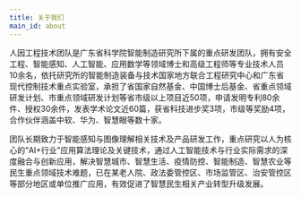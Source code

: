 ```yaml
---
title: 关于我们
main_id: about
---
```


人因工程技术团队是广东省科学院智能制造研究所下属的重点研发团队，拥有安全工程、智能感知、人工智能、应用数学等领域博士和高级工程师等专业技术人员10余名，依托研究所的智能制造装备与技术国家地方联合工程研究中心和广东省现代控制技术重点实验室，承担了省国家自然基金、中国博士后基金、省重点领域研发计划、市重点领域研发计划等省市级以上项目近50项，申请发明专利80余件、授权30余件，发表学术论文近60篇，获省科技进步奖3项，市级等奖励4项，合作伙伴涵盖中软、华为、智慧眼等数十家。

团队长期致力于智能感知与图像理解相关技术及产品研发工作，重点研究以人为核心的“AI+行业”应用算法理论及关键技术，通过人工智能技术与行业实际需求的深度融合与创新应用，解决智慧城市、智慧生活、疫情防控、智能制造、智慧农业等民生重点领域技术难题，已在某老人院、政法委管控区、市场监管区、治安管控区等部分地区或单位推广应用，有效促进了智慧民生相关产业转型升级发展。
